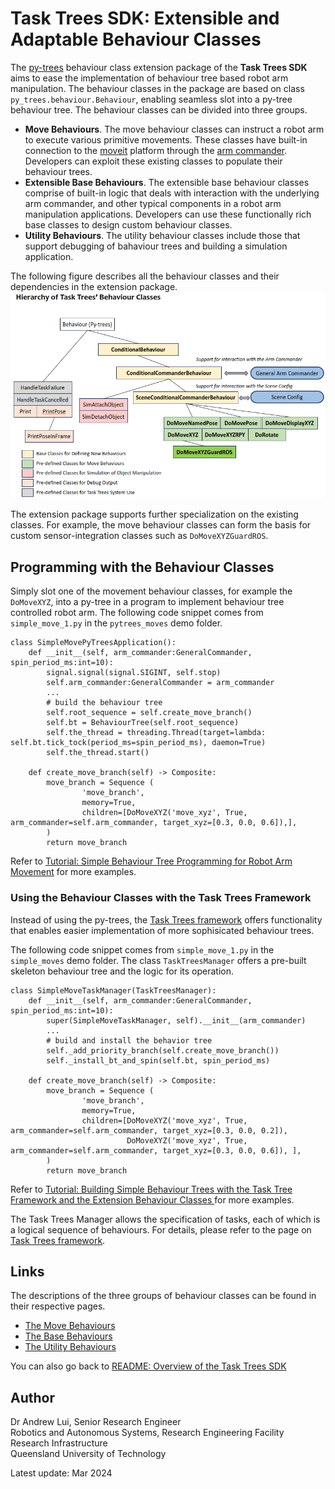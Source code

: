 # Task Trees SDK: Extensible and Adaptable Behaviour Classes

The [py-trees](https://github.com/splintered-reality/py_trees) behaviour class extension package of the **Task Trees SDK** aims to ease the implementation of behaviour tree based robot arm manipulation. The behaviour classes in the package are based on class `py_trees.behaviour.Behaviour`, enabling seamless slot into a py-tree behaviour tree. The behaviour classes can be divided into three groups.

- **Move Behaviours**. The move behaviour classes can instruct a robot arm to execute various primitive movements. These classes have built-in connection to the [moveit](https://ros-planning.github.io/moveit_tutorials/) platform through the [arm commander](https://github.com/REF-RAS/arm_commander). Developers can exploit these existing classes to populate their behaviour trees.
- **Extensible Base Behaviours**. The extensible base behaviour classes comprise of built-in logic that deals with interaction with the underlying arm commander, and other typical components in a robot arm manipulation applications. Developers can use these functionally rich base classes to design custom behaviour classes.
- **Utility Behaviours**. The utility behaviour classes include those that support debugging of bahaviour trees and building a simulation application.  

The following figure describes all the behaviour classes and their dependencies in the extension package.
![Hierarchy of Behaviour Classes](docs/assets/TaskTreeBehaviourHierarchy.png)

The extension package supports further specialization on the existing classes. For example, the move behaviour classes can form the basis for custom sensor-integration classes such as `DoMoveXYZGuardROS`.

## Programming with the Behaviour Classes

Simply slot one of the movement behaviour classes, for example the `DoMoveXYZ`, into a py-tree in a program to implement behaviour tree controlled robot arm. The following code snippet comes from `simple_move_1.py` in the `pytrees_moves` demo folder. 
```
class SimpleMovePyTreesApplication():
    def __init__(self, arm_commander:GeneralCommander, spin_period_ms:int=10):
        signal.signal(signal.SIGINT, self.stop)
        self.arm_commander:GeneralCommander = arm_commander
        ...
        # build the behaviour tree
        self.root_sequence = self.create_move_branch()
        self.bt = BehaviourTree(self.root_sequence) 
        self.the_thread = threading.Thread(target=lambda: self.bt.tick_tock(period_ms=spin_period_ms), daemon=True)
        self.the_thread.start() 
    
    def create_move_branch(self) -> Composite:
        move_branch = Sequence (
                'move_branch',
                memory=True,
                children=[DoMoveXYZ('move_xyz', True, arm_commander=self.arm_commander, target_xyz=[0.3, 0.0, 0.6]),],
        )
        return move_branch
```
Refer to [Tutorial: Simple Behaviour Tree Programming for Robot Arm Movement](pytrees_moves/TUT_MOVE_PYTREES.md) for more examples.

### Using the Behaviour Classes with the Task Trees Framework

Instead of using the py-trees, the [Task Trees framework](TASK_TREES_MANAGER.md) offers functionality that enables easier implementation of more sophisicated behaviour trees. 

The following code snippet comes from `simple_move_1.py` in the `simple_moves` demo folder. The class `TaskTreesManager` offers a pre-built skeleton behaviour tree and the logic for its operation. 
```
class SimpleMoveTaskManager(TaskTreesManager):
    def __init__(self, arm_commander:GeneralCommander, spin_period_ms:int=10):
        super(SimpleMoveTaskManager, self).__init__(arm_commander)
        ...
        # build and install the behavior tree
        self._add_priority_branch(self.create_move_branch())
        self._install_bt_and_spin(self.bt, spin_period_ms)
    
    def create_move_branch(self) -> Composite:
        move_branch = Sequence (
                'move_branch',
                memory=True,
                children=[DoMoveXYZ('move_xyz', True, arm_commander=self.arm_commander, target_xyz=[0.3, 0.0, 0.2]), 
                          DoMoveXYZ('move_xyz', True, arm_commander=self.arm_commander, target_xyz=[0.3, 0.0, 0.6]), ],
        )
        return move_branch
```
Refer to [Tutorial: Building Simple Behaviour Trees with the Task Tree Framework and the Extension Behaviour Classes ](simple_moves/TUT_MOVE_TASKTREES.md) for more examples.

The Task Trees Manager allows the specification of tasks, each of which is a logical sequence of behaviours. For details, please refer to the page on [Task Trees framework](TASK_TREES_MANAGER.md).

## Links

The descriptions of the three groups of behaviour classes can be found in their respective pages.

- [The Move Behaviours](BEHAVIOURS_MOVE.md)
- [The Base Behaviours](BEHAVIOURS_BASE.md)
- [The Utility Behaviours](BEHAVIOURS_UTILITY.md)

You can also go back to [README: Overview of the Task Trees SDK](README.md)

## Author

Dr Andrew Lui, Senior Research Engineer <br />
Robotics and Autonomous Systems, Research Engineering Facility <br />
Research Infrastructure <br />
Queensland University of Technology <br />

Latest update: Mar 2024
